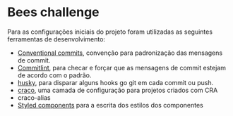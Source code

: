# Bees challenge

Para as configurações iniciais do projeto foram utilizadas as seguintes ferramentas de desenvolvimento:
- [Conventional commits](https://www.conventionalcommits.org/en/v1.0.0/), convenção para padronização das mensagens de commit.
- [Commitlint](https://commitlint.js.org/#/guides-local-setup), para checar e forçar que as mensagens de commit estejam de acordo com o padrão.
- [husky](https://typicode.github.io/husky/#/), para disparar alguns hooks go git em cada commit ou push.
- [craco](https://github.com/gsoft-inc/craco/blob/master/packages/craco/README.md#installation), uma camada de configuração para projetos criados com CRA
- craco-alias
- [Styled components](https://styled-components.com/) para a escrita dos estilos dos componentes 

